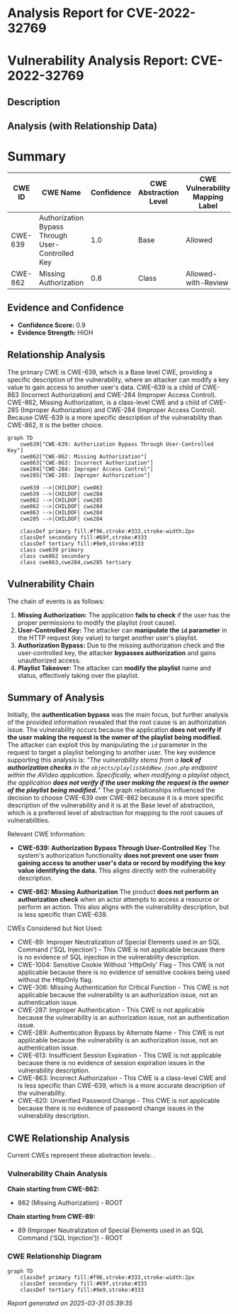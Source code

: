 # Analysis Report for CVE-2022-32769

# Vulnerability Analysis Report: CVE-2022-32769

## Description



## Analysis (with Relationship Data)

# Summary
| CWE ID | CWE Name | Confidence | CWE Abstraction Level | CWE Vulnerability Mapping Label | CWE-Vulnerability Mapping Notes |
|---|---|---|---|---|---|
| CWE-639 | Authorization Bypass Through User-Controlled Key | 1.0 | Base | Allowed | Primary CWE |
| CWE-862 | Missing Authorization | 0.8 | Class | Allowed-with-Review | Secondary Candidate |

## Evidence and Confidence

*   **Confidence Score:** 0.9
*   **Evidence Strength:** HIGH

## Relationship Analysis
The primary CWE is CWE-639, which is a Base level CWE, providing a specific description of the vulnerability, where an attacker can modify a key value to gain access to another user's data. CWE-639 is a child of CWE-863 (Incorrect Authorization) and CWE-284 (Improper Access Control). CWE-862, Missing Authorization, is a class-level CWE and a child of CWE-285 (Improper Authorization) and CWE-284 (Improper Access Control). Because CWE-639 is a more specific description of the vulnerability than CWE-862, it is the better choice.

```mermaid
graph TD
    cwe639["CWE-639: Authorization Bypass Through User-Controlled Key"]
    cwe862["CWE-862: Missing Authorization"]
    cwe863["CWE-863: Incorrect Authorization"]
    cwe284["CWE-284: Improper Access Control"]
    cwe285["CWE-285: Improper Authorization"]

    cwe639 -->|CHILDOF| cwe863
    cwe639 -->|CHILDOF| cwe284
    cwe862 -->|CHILDOF| cwe285
    cwe862 -->|CHILDOF| cwe284
    cwe863 -->|CHILDOF| cwe284
    cwe285 -->|CHILDOF| cwe284

    classDef primary fill:#f96,stroke:#333,stroke-width:2px
    classDef secondary fill:#69f,stroke:#333
    classDef tertiary fill:#9e9,stroke:#333
    class cwe639 primary
    class cwe862 secondary
    class cwe863,cwe284,cwe285 tertiary
```

## Vulnerability Chain
The chain of events is as follows:
1.  **Missing Authorization:** The application **fails to check** if the user has the proper permissions to modify the playlist (root cause).
2.  **User-Controlled Key:** The attacker can **manipulate the `id` parameter** in the HTTP request (key value) to target another user's playlist.
3.  **Authorization Bypass:** Due to the missing authorization check and the user-controlled key, the attacker **bypasses authorization** and gains unauthorized access.
4.  **Playlist Takeover:** The attacker can **modify the playlist** name and status, effectively taking over the playlist.

## Summary of Analysis
Initially, the **authentication bypass** was the main focus, but further analysis of the provided information revealed that the root cause is an authorization issue.
The vulnerability occurs because the application **does not verify if the user making the request is the owner of the playlist being modified.** The attacker can exploit this by manipulating the `id` parameter in the request to target a playlist belonging to another user.
The key evidence supporting this analysis is:
*"The vulnerability stems from a **lack of authorization checks** in the `objects/playlistAddNew.json.php` endpoint within the AVideo application. Specifically, when modifying a playlist object, the application **does not verify if the user making the request is the owner of the playlist being modified.**"*
The graph relationships influenced the decision to choose CWE-639 over CWE-862 because it is a more specific description of the vulnerability and it is at the Base level of abstraction, which is a preferred level of abstraction for mapping to the root causes of vulnerabilities.

Relevant CWE Information:

*   **CWE-639: Authorization Bypass Through User-Controlled Key** The system's authorization functionality **does not prevent one user from gaining access to another user's data or record by modifying the key value identifying the data.** This aligns directly with the vulnerability description.

*   **CWE-862: Missing Authorization** The product **does not perform an authorization check** when an actor attempts to access a resource or perform an action. This also aligns with the vulnerability description, but is less specific than CWE-639.

CWEs Considered but Not Used:

*   CWE-89: Improper Neutralization of Special Elements used in an SQL Command ('SQL Injection') - This CWE is not applicable because there is no evidence of SQL injection in the vulnerability description.
*   CWE-1004: Sensitive Cookie Without 'HttpOnly' Flag - This CWE is not applicable because there is no evidence of sensitive cookies being used without the HttpOnly flag.
*   CWE-306: Missing Authentication for Critical Function - This CWE is not applicable because the vulnerability is an authorization issue, not an authentication issue.
*   CWE-287: Improper Authentication - This CWE is not applicable because the vulnerability is an authorization issue, not an authentication issue.
*   CWE-289: Authentication Bypass by Alternate Name - This CWE is not applicable because the vulnerability is an authorization issue, not an authentication issue.
*   CWE-613: Insufficient Session Expiration - This CWE is not applicable because there is no evidence of session expiration issues in the vulnerability description.
*   CWE-863: Incorrect Authorization - This CWE is a class-level CWE and is less specific than CWE-639, which is a more accurate description of the vulnerability.
*   CWE-620: Unverified Password Change - This CWE is not applicable because there is no evidence of password change issues in the vulnerability description.


## CWE Relationship Analysis

Current CWEs represent these abstraction levels: .


### Vulnerability Chain Analysis

**Chain starting from CWE-862:**
- 862 (Missing Authorization) - ROOT


**Chain starting from CWE-89:**
- 89 (Improper Neutralization of Special Elements used in an SQL Command ('SQL Injection')) - ROOT



### CWE Relationship Diagram

```mermaid
graph TD
    classDef primary fill:#f96,stroke:#333,stroke-width:2px
    classDef secondary fill:#69f,stroke:#333
    classDef tertiary fill:#9e9,stroke:#333
```



*Report generated on 2025-03-31 05:39:35*
